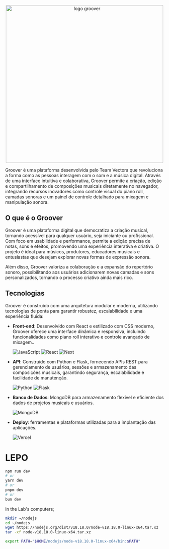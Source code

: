 <div style="text-align: center;">
  <img src="public/img/vetora_camiseta_costas_png.png" alt="logo groover" style="height: 500px;" />
</div>

Groover é uma plataforma desenvolvida pelo Team Vectora que revoluciona a forma como as pessoas interagem com o som e a música digital. Através de uma interface intuitiva e colaborativa, Groover permite a criação, edição e compartilhamento de composições musicais diretamente no navegador, integrando recursos inovadores como controle visual do piano roll, camadas sonoras e um painel de controle detalhado para mixagem e manipulação sonora.

## O que é o Groover

Groover é uma plataforma digital que democratiza a criação musical, tornando acessível para qualquer usuário, seja iniciante ou profissional. Com foco em usabilidade e performance, permite a edição precisa de notas, sons e efeitos, promovendo uma experiência interativa e criativa. O projeto é ideal para músicos, produtores, educadores musicais e entusiastas que desejam explorar novas formas de expressão sonora.

Além disso, Groover valoriza a colaboração e a expansão do repertório sonoro, possibilitando aos usuários adicionarem novas camadas e sons personalizados, tornando o processo criativo ainda mais rico.
## Tecnologias

Groover é construído com uma arquitetura modular e moderna, utilizando tecnologias de ponta para garantir robustez, escalabilidade e uma experiência fluida:

- **Front-end**: Desenvolvido com React e estilizado com CSS moderno, Groover oferece uma interface dinâmica e responsiva, incluindo funcionalidades como piano roll interativo e controle avançado de mixagem..

  ![JavaScript](https://img.shields.io/badge/JavaScript-F7DF1E?style=for-the-badge&logo=javascript&logoColor=black)
  ![React](https://img.shields.io/badge/React-20232A?style=for-the-badge&logo=react&logoColor=61DAFB)
    ![Next](https://img.shields.io/badge/Next-black?style=for-the-badge&logo=next.js&logoColor=white)
  



- **API**: Construído com Python e Flask, fornecendo APIs REST para gerenciamento de usuários, sessões e armazenamento das composições musicais, garantindo segurança, escalabilidade e facilidade de manutenção.

    ![Python](https://img.shields.io/badge/python-3670A0?style=for-the-badge&logo=python&logoColor=ffdd54)
    ![Flask](https://img.shields.io/badge/flask-%23000.svg?style=for-the-badge&logo=flask&logoColor=white)

- **Banco de Dados**: MongoDB para armazenamento flexível e eficiente dos dados de projetos musicais e usuários.

    ![MongoDB](https://img.shields.io/badge/MongoDB-%234ea94b.svg?style=for-the-badge&logo=mongodb&logoColor=white)


- **Deploy**: ferramentas e plataformas utilizadas para a implantação das aplicações.

  ![Vercel](https://img.shields.io/badge/vercel-%23000000.svg?style=for-the-badge&logo=vercel&logoColor=white)





# LEPO
```bash
npm run dev
# or
yarn dev
# or
pnpm dev
# or
bun dev
```

In the Lab's computers;

```bash
mkdir ~/nodejs
cd ~/nodejs
wget https://nodejs.org/dist/v18.18.0/node-v18.18.0-linux-x64.tar.xz
tar -xf node-v18.18.0-linux-x64.tar.xz

export PATH="$HOME/nodejs/node-v18.18.0-linux-x64/bin:$PATH"
```